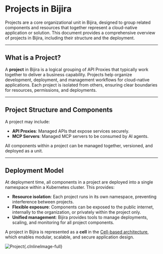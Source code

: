 ﻿# Projects in Bijira

Projects are a core organizational unit in Bijira, designed to group related components and resources that together represent a cloud-native application or solution. This document provides a comprehensive overview of projects in Bijira, including their structure and the deployment.

---

## What is a Project?

A **project** in Bijira is a logical grouping of API Proxies that typically work together to deliver a business capability. Projects help organize development, deployment, and management workflows for cloud-native applications. Each project is isolated from others, ensuring clear boundaries for resources, permissions, and deployments.

---

## Project Structure and Components

A project may include: 

- **API Proxies**: Managed APIs that expose services securely.
- **MCP Servers**: Managed MCP servers to be consumed by AI agents.

All components within a project can be managed together, versioned, and deployed as a unit.

---

## Deployment Model

At deployment time, all components in a project are deployed into a single namespace within a Kubernetes cluster. This provides: 

- **Resource isolation**: Each project runs in its own namespace, preventing interference between projects.
- **Flexible exposure**: Components can be exposed to the public internet, internally to the organization, or privately within the project only.
- **Unified management**: Bijira provides tools to manage deployments, scaling, and monitoring for all project components.

A project in Bijira is represented as a **cell** in the [Cell-based architecture](https://github.com/wso2/reference-architecture/blob/master/reference-architecture-cell-based.md), which enables modular, scalable, and secure application design.

![Project](../assets/img/bijira-concepts/project.png){.cInlineImage-full}